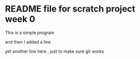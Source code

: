 # README file for scratch project week 0

This is a simple program

and then I added a line

yet another line here , just to make sure git works